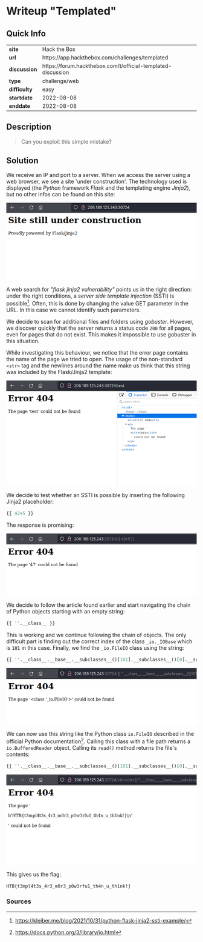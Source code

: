# Writeup "Templated"

## Quick Info

<table>
   <tr><td><b>site</b></td><td>Hack the Box</td></tr>
   <tr><td><b>url</b></td><td>https://app.hackthebox.com/challenges/templated</td></tr>
   <tr><td><b>discussion</b></td><td>https://forum.hackthebox.com/t/official-templated-discussion</td></tr>
   <tr><td><b>type</b></td><td>challenge/web</td></tr>
   <tr><td><b>difficulty&nbsp;&nbsp;&nbsp;</b></td><td>easy</td></tr>
   <tr><td><b>startdate</b></td><td>2022-08-08</td></tr>
   <tr><td><b>enddate</b></td><td>2022-08-08</td></tr>
</table>

## Description

> Can you exploit this simple mistake?

## Solution

We receive an IP and port to a server. When we access the server using a web browser, we see a site 'under construction'. The technology used is displayed (the _Python_ framework _Flask_ and the templating engine _Jinja2_), but no other infos can be found on this site:

<p align="center">
   <img src="includes/templated-01.png" />
</p>

A web search for _"flask jinja2 vulnerability"_ points us in the right direction: under the right conditions, a _server side template injection_ (SSTI) is possible[^1]. Often, this is done by changing the value GET parameter in the URL. In this case we cannot identify such parameters.

We decide to scan for additional files and folders using _gobuster_. However, we discover quickly that the server returns a status code `200` for all pages, even for pages that do not exist. This makes it impossible to use gobuster in this situation.

While investigating this behaviour, we notice that the error page contains the name of the page we tried to open. The usage of the non-standard `<str>` tag and the newlines around the name make us think that this string was included by the Flask/Jinja2 template:

<p align="center">
   <img src="includes/templated-02.png" />
</p>

We decide to test whether an SSTI is possible by inserting the following Jinja2 placeholder:

``` python
{{ 42+5 }}
```

The response is promising:

<p align="center">
   <img src="includes/templated-03.png" />
</p>

We decide to follow the article found earlier and start navigating the chain of Python objects starting with an empty string:

``` python
{{ ''.__class__ }}
```

This is working and we continue following the chain of objects. The only difficult part is finding out the correct index of the class `_io._IOBase` which is `101` in this case. Finally, we find the `_io.FileIO` class using the string:

``` python
{{ ''.__class__.__base__.__subclasses__()[101].__subclasses__()[0].__subclasses__()[0] }}
```

<p align="center">
   <img src="includes/templated-04.png" />
</p>

We can now use this string like the Python class `io.FileIO` described in the official Python documentation[^2]. Calling this class with a file path returns a `io.BufferedReader` object. Calling its `read()` method returns the file's contents:

``` python
{{ ''.__class__.__base__.__subclasses__()[101].__subclasses__()[0].__subclasses__()[0]('flag.txt').read() }}
```

<p align="center">
   <img src="includes/templated-05.png" />
</p>

This gives us the flag:

```
HTB{t3mpl4t3s_4r3_m0r3_p0w3rfu1_th4n_u_th1nk!}
```

### Sources

[^1]: https://kleiber.me/blog/2021/10/31/python-flask-jinja2-ssti-example/
[^2]: https://docs.python.org/3/library/io.html

